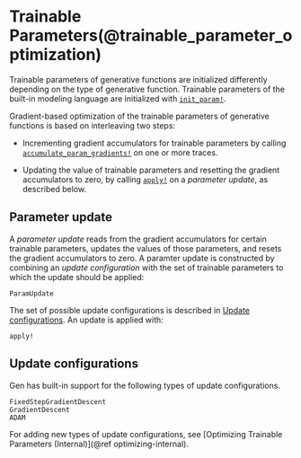# Trainable Parameters(@trainable_parameter_optimization)

Trainable parameters of generative functions are initialized differently depending on the type of generative function.
Trainable parameters of the built-in modeling language are initialized with [`init_param!`](@ref).

Gradient-based optimization of the trainable parameters of generative functions is based on interleaving two steps:

- Incrementing gradient accumulators for trainable parameters by calling [`accumulate_param_gradients!`](@ref) on one or more traces.

- Updating the value of trainable parameters and resetting the gradient accumulators to zero, by calling [`apply!`](@ref) on a *parameter update*, as described below.

## Parameter update

A *parameter update* reads from the gradient accumulators for certain trainable parameters, updates the values of those parameters, and resets the gradient accumulators to zero.
A paramter update is constructed by combining an *update configuration* with the set of trainable parameters to which the update should be applied:
```@docs
ParamUpdate
```
The set of possible update configurations is described in [Update configurations](@ref).
An update is applied with:
```@docs
apply!
```

## Update configurations

Gen has built-in support for the following types of update configurations.
```@docs
FixedStepGradientDescent
GradientDescent
ADAM
```
For adding new types of update configurations, see [Optimizing Trainable Parameters (Internal)](@ref optimizing-internal).

